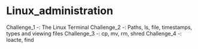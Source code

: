 # Linux_administration
Challenge_1 -: The Linux Terminal
Challenge_2 -: Paths, ls, file, timestamps, types and viewing files
Challenge_3 -: cp, mv, rm, shred
Challenge_4 -: loacte, find
